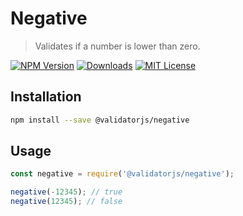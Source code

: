# Negative

> Validates if a number is lower than zero.

[![NPM Version](https://img.shields.io/npm/v/@validatorjs/negative.svg)](https://www.npmjs.com/package/@validatorjs/negative)
[![Downloads](https://img.shields.io/npm/dt/@validatorjs/negative.svg)](https://www.npmjs.com/package/@validatorjs/negative)
[![MIT License](https://img.shields.io/npm/l/@validatorjs/negative.svg)](../../LICENSE)

## Installation

```bash
npm install --save @validatorjs/negative
```

## Usage

```js
const negative = require('@validatorjs/negative');

negative(-12345); // true
negative(12345); // false
```
